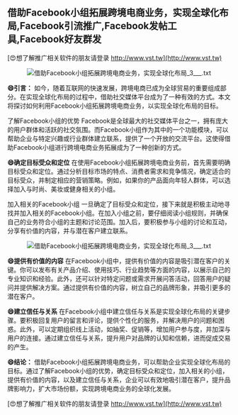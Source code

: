 ## **借助Facebook小组拓展跨境电商业务，实现全球化布局,Facebook引流推广,Facebook发帖工具,Facebook好友群发**

[😍想了解推广相关软件的朋友请登录 http://www.vst.tw](http://www.vst.tw)

 <center><img src="https://vst.tw/MP4/tuiguang/png/1.png" alt="借助Facebook小组拓展跨境电商业务，实现全球化布局_3___.txt"></center>

**😄引言：**
如今，随着互联网的快速发展，跨境电商已成为全球贸易的重要组成部分。在实现全球化布局的过程中，借助社交媒体平台成为了一种有效的方式。本文将探讨如何利用Facebook小组拓展跨境电商业务，以实现全球化布局的目标。

了解Facebook小组的优势
Facebook是全球最大的社交媒体平台之一，拥有庞大的用户群体和活跃的社交氛围。而Facebook小组作为其中的一个功能模块，可以帮助企业与特定兴趣或行业群体建立联系，提供了一个开放的交流平台。这使得借助Facebook小组进行跨境电商业务拓展成为了一种创新的方式。

**😄确定目标受众和定位**
在使用Facebook小组拓展跨境电商业务前，首先需要明确目标受众和定位。通过分析目标市场的特点、消费者需求和竞争情况，确定适合的目标受众，并制定相应的营销策略。例如，如果你的产品面向年轻人群体，可以选择加入与时尚、美妆或健身相关的小组。

加入相关的Facebook小组
一旦确定了目标受众和定位，接下来就是积极主动地寻找并加入相关的Facebook小组。在加入小组之前，要仔细阅读小组规则，并确保自己的业务符合小组的主题和讨论范围。加入后，要积极参与小组的讨论和互动，分享有价值的内容，并与潜在客户建立联系。

 <center><img src="https://vst.tw/MP4/tuiguang/png/4.png" alt="借助Facebook小组拓展跨境电商业务，实现全球化布局_3___.txt"></center>

**😄提供有价值的内容**
在Facebook小组中，提供有价值的内容是吸引潜在客户的关键。你可以发布有关产品介绍、使用技巧、行业趋势等方面的内容，以展示自己的专业知识和经验。此外，还可以针对特定问题或需求开展问答活动，回答用户的疑问并提供解决方案。通过提供有价值的内容，树立自己的品牌形象，并吸引更多的潜在客户。

**😄建立信任与关系**
在Facebook小组中建立信任与关系是实现全球化布局的关键步骤。要积极回复用户的留言和评论，提供个性化的服务，并解决用户的问题和困惑。此外，可以定期组织线上活动，如抽奖、促销等，增加用户参与度，并加深与用户的连接。通过建立信任与关系，提升用户对品牌的认知和信赖，进而促成交易的产生。

**😄结论：**
借助Facebook小组拓展跨境电商业务，可以帮助企业实现全球化布局的目标。通过了解Facebook小组的优势，确定目标受众和定位，加入相关的小组，提供有价值的内容，以及建立信任与关系，企业可以有效地吸引潜在客户，提升品牌影响力，扩大市场份额，实现跨境电商业务的全球化发展。

[😍想了解推广相关软件的朋友请登录 http://www.vst.tw](http://www.vst.tw)



